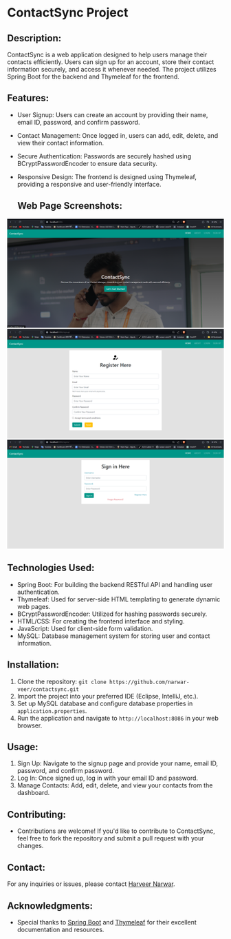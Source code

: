 # ContactSync Project

## Description:
ContactSync is a web application designed to help users manage their contacts efficiently. Users can sign up for an account, store their contact information securely, and access it whenever needed. The project utilizes Spring Boot for the backend and Thymeleaf for the frontend.

## Features:
- User Signup: Users can create an account by providing their name, email ID, password, and confirm password.
- Contact Management: Once logged in, users can add, edit, delete, and view their contact information.
- Secure Authentication: Passwords are securely hashed using BCryptPasswordEncoder to ensure data security.
- Responsive Design: The frontend is designed using Thymeleaf, providing a responsive and user-friendly interface.

  ## Web Page Screenshots:
![Home Page](artifacts/Home.png)
![Signup Page](artifacts/SignUp.png)
![Login Page](artifacts/Login.png)

## Technologies Used:
- Spring Boot: For building the backend RESTful API and handling user authentication.
- Thymeleaf: Used for server-side HTML templating to generate dynamic web pages.
- BCryptPasswordEncoder: Utilized for hashing passwords securely.
- HTML/CSS: For creating the frontend interface and styling.
- JavaScript: Used for client-side form validation.
- MySQL: Database management system for storing user and contact information.

## Installation:
1. Clone the repository: `git clone https://github.com/narwar-veer/contactsync.git`
2. Import the project into your preferred IDE (Eclipse, IntelliJ, etc.).
3. Set up MySQL database and configure database properties in `application.properties`.
4. Run the application and navigate to `http://localhost:8086` in your web browser.

## Usage:
1. Sign Up: Navigate to the signup page and provide your name, email ID, password, and confirm password.
2. Log In: Once signed up, log in with your email ID and password.
3. Manage Contacts: Add, edit, delete, and view your contacts from the dashboard.

## Contributing:
- Contributions are welcome! If you'd like to contribute to ContactSync, feel free to fork the repository and submit a pull request with your changes.

## Contact:
For any inquiries or issues, please contact [Harveer Narwar](mailto:narwarveer108@gmail.com).

## Acknowledgments:
- Special thanks to [Spring Boot](https://spring.io/projects/spring-boot) and [Thymeleaf](https://www.thymeleaf.org/) for their excellent documentation and resources.

